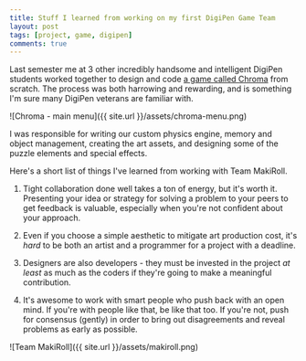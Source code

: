 ```yaml
---
title: Stuff I learned from working on my first DigiPen Game Team
layout: post
tags: [project, game, digipen]
comments: true
---
```


Last semester me at 3 other incredibly handsome and intelligent DigiPen students worked together to design and code [a game called Chroma](http://games.digipen.edu/games/chroma) from scratch. The process was both harrowing and rewarding, and is something I'm sure many DigiPen veterans are familiar with.

![Chroma - main menu]({{ site.url }}/assets/chroma-menu.png)

I was responsible for writing our custom physics engine, memory and object management, creating the art assets, and designing some of the puzzle elements and special effects.

Here's a short list of things I've learned from working with Team MakiRoll.

1. Tight collaboration done well takes a ton of energy, but it's worth it. Presenting your idea or strategy for solving a problem to your peers to get feedback is valuable, especially when you're not confident about your approach.

2. Even if you choose a simple aesthetic to mitigate art production cost, it's *hard* to be both an artist and a programmer for a project with a deadline.

3. Designers are also developers - they must be invested in the project _at least_ as much as the coders if they're going to make a meaningful contribution.

4. It's awesome to work with smart people who push back with an open mind. If you're with people like that, be like that too. If you're not, push for consensus (gently) in order to bring out disagreements and reveal problems as early as possible.

![Team MakiRoll]({{ site.url }}/assets/makiroll.png)